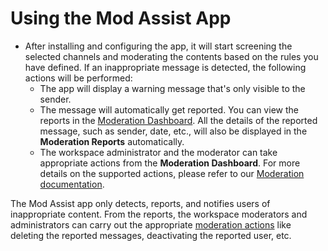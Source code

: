 # Using the Mod Assist App

* After installing and configuring the app, it will start screening the selected channels and moderating the contents based on the rules you have defined. If an inappropriate message is detected, the following actions will be performed:&#x20;
  * The app will display a warning message that's only visible to the sender.
  * The message will automatically get reported. You can view the reports in the [Moderation Dashboard](../../../../use-rocket.chat/workspace-administration/moderation.md). All the details of the reported message, such as sender, date, etc., will also be displayed in the **Moderation Reports** automatically.&#x20;
  * The workspace administrator and the moderator can take appropriate actions from the **Moderation Dashboard**. For more details on the supported actions, please refer to our [Moderation documentation](../../../../use-rocket.chat/workspace-administration/moderation.md).

The Mod Assist app only detects, reports, and notifies users of inappropriate content. From the reports, the workspace moderators and administrators can carry out the appropriate [moderation actions](../../../../use-rocket.chat/workspace-administration/moderation.md) like deleting the reported messages, deactivating the reported user, etc.
